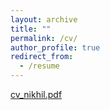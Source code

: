```yaml
---
layout: archive
title: ""
permalink: /cv/
author_profile: true
redirect_from:
  - /resume
---
```


<a href="/cv_nikhil.pdf" download="cv_nikhil.pdf" class="author-social"
	target="_blank"><i class="fa fa-download fa-lg fa-fw"></i> <span class = "socialelm">cv_nikhil.pdf</span></a>

